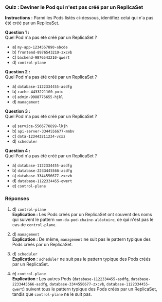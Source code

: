 ### Quiz : Deviner le Pod qui n'est pas créé par un ReplicaSet

**Instructions :** Parmi les Pods listés ci-dessous, identifiez celui qui n'a pas été créé par un ReplicaSet.

**Question 1 :**  
Quel Pod n'a pas été créé par un ReplicaSet ?
- a) `my-app-1234567890-abcde`
- b) `frontend-8976543210-zxcvb`
- c) `backend-9876543210-qwert`
- d) `control-plane`

**Question 2 :**  
Quel Pod n'a pas été créé par un ReplicaSet ?
- a) `database-1122334455-asdfg`
- b) `cache-4433221100-poiu`
- c) `admin-9988776655-hjkl`
- d) `management`

**Question 3 :**  
Quel Pod n'a pas été créé par un ReplicaSet ?
- a) `service-5566778899-lkjh`
- b) `api-server-3344556677-mnbv`
- c) `data-123443211234-vcxz`
- d) `scheduler`

**Question 4 :**  
Quel Pod n'a pas été créé par un ReplicaSet ?
- a) `database-1122334455-asdfg`
- b) `database-2233445566-asdfg`
- c) `database-3344556677-zxcvb`
- d) `database-1122334455-qwert`
- e) `control-plane`

### Réponses

1. d) `control-plane`  
**Explication :** Les Pods créés par un ReplicaSet ont souvent des noms qui suivent le pattern `nom-du-pod-chaine-aléatoire`, ce qui n'est pas le cas de `control-plane`.

2. d) `management`  
**Explication :** De même, `management` ne suit pas le pattern typique des Pods créés par un ReplicaSet.

3. d) `scheduler`  
**Explication :** `scheduler` ne suit pas le pattern typique des Pods créés par un ReplicaSet.

4. e) `control-plane`  
**Explication :** Les autres Pods (`database-1122334455-asdfg`, `database-2233445566-asdfg`, `database-3344556677-zxcvb`, `database-1122334455-qwert`) suivent tous le pattern typique des Pods créés par un ReplicaSet, tandis que `control-plane` ne le suit pas.
